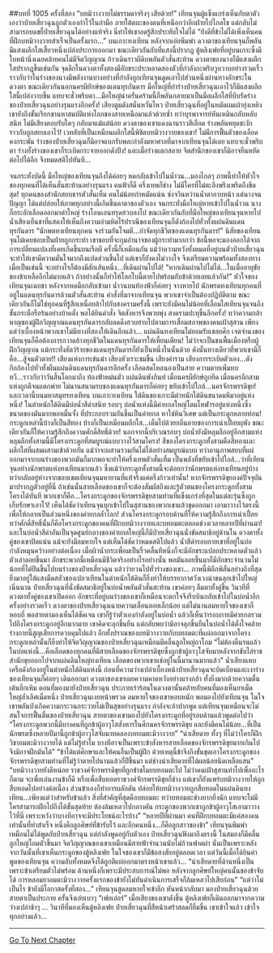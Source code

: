 ##บทที่ 1005 ครั้งที่สอง
“บทมิวางวายไม่ธรรมดาจริงๆ เสียด้วย!” เทียนจุนผู้แข็งแกร่งเห็นกับตาตัวเองว่าป๋ายเสี่ยวฉุนถูกตัวเองกำไว้ในกำมือ ภายใต้ตบะของตนที่เหนือกว่าอีกฝ่ายไปไกลโข แต่กลับไม่สามารถบดขยี้ป๋ายเสี่ยวฉุนได้อย่างแท้จริง นี่ทำให้เขาอดรู้สึกประทับใจไม่ได้
“ยังดีที่ข้าไม่ได้เพิ่งเห็นคนที่ฝึกบทมิวางวายสำเร็จเป็นครั้งแรก...” บนเกาะทงเทียน หลังจากเอ่ยพึมพำ ดวงตาของเทียนจุนก็พลันมีแสงผลึกใสเสี้ยวหนึ่งเปล่งประกายออกมา
ขณะเดียวกันกับที่แสงนี้ปรากฏ ตู้หลิงเฟยที่อยู่บนเกาะซึ่งมีใบหน้านิ่งเฉยคล้ายคนไม่มีจิตวิญญาณ ก้าวเดินราวผีดิบพลันตัวสั่นสะท้าน ดวงตาของนางก็มีแสงผลึกใสปรากฏขึ้นเช่นกัน จุดลึกในดวงตาทั้งสองมีอักขระประหลาดสองตัวที่กำลังกะพริบวูบวาบอย่างรวดเร็ว
ราวกับว่าในร่างของนางมีพลังงานบางอย่างที่กำลังถูกเทียนจุนดูดเอาไปส่วนหนึ่งผ่านทางอักขระในดวงตา ขณะเดียวกันนอกนครผียักษ์ของแดนทุรกันดาร มือใหญ่ที่กำร่างป๋ายเสี่ยวฉุนเอาไว้ก็มีแสงผลึกใสนี้เปล่งวาบขึ้น
แทบจะชั่วพริบตา...มือใหญ่น่าครั่นคร้ามนี้ก็พลันกลายมาเป็นมือผลึกใสที่บีบรัดร่างของป๋ายเสี่ยวฉุนอย่างรุนแรงอีกครั้ง!
เสียงตูมดังสนั่นหวั่นไหว ป๋ายเสี่ยวฉุนที่อยู่ในหมัดผมเผ้ายุ่งเหยิง เขายังถึงขั้นเรียกขานหาสมบัติแห่งโลกของสายเหนือมาแล้วด้วยซ้ำ ทว่าบุรพาจารย์หันเหมินกลับหลับสนิท ไม่มีเสียงตอบรับใดๆ กลับมาแม้แต่น้อย ดวงตาของเขาแดงฉานราวสีเลือด ร่างพลันหยุดชะงักราวกับถูกสยบเอาไว้!
เวทลับที่เป็นเหมือนผลึกใสนี้พิชิตบทมิวางวายของเขา!
ไม่มีการฟื้นตัวของเลือดคงกระพัน ร่างของป๋ายเสี่ยวฉุนก็มิอาจแบกรับพละกำลังมหาศาลที่มาจากเทียนจุนได้เลย แทบจะชั่วพริบตา ร่างทั้งร่างของเขาก็ระเบิดกระจายออกดังปัง!
และเมื่อร่างแตกสลาย จิตสำนึกของเขาก็มิอาจยืนหยัดต่อไปได้อีก จึงหมดสติไปทันที...


จนกระทั่งบัดนี้ มือใหญ่ของเทียนจุนถึงได้ค่อยๆ หดกลับเข้าไปในน้ำวน...มองไกลๆ ภาพนี้ทำให้หัวใจของทุกคนที่ได้เห็นสั่นสะท้านอย่างรุนแรง
คนฟ้าก็ดี ครึ่งเทพก็ช่าง ไม่มีใครที่ไม่ตะลึงพรึงเพริดถึงขีดสุด!
ทุกคนของสำนักสยบธารตัวสั่นเทิ้ม คนไม่น้อยกำหมัดแน่น ซ่งจวินหว่านน้ำตาอาบหน้า แต่นางจนปัญญา ได้แต่ปล่อยให้ภาพทุกอย่างนี้เกิดขึ้นคาตาของตัวเอง จนกระทั่งมือใหญ่หายเข้าไปในน้ำวน นางก็กระอักเลือดออกมาคำใหญ่ ร่างโอนเอนทรุดฮวบลงไป
ขณะเดียวกันกับที่มือใหญ่ของเทียนจุนหายไป น้ำเสียงเย็นชาที่แสดงให้เห็นถึงความอำมหิตไร้ปราณีของเทียนจุนก็ดังก้องไปทั่วทั้งแผ่นดินแดนทุรกันดาร
“นักพตทงเทียนทุกคน จงร่วมกันโจมตี...กำจัดทุกชีวิตของแดนทุรกันดาร!”
นิสัยของเทียนจุนไม่เคยชอบเป็นฝ่ายถูกกระทำ เขาชอบที่จะกุมอำนาจของผู้กระทำมากกว่า ข้อนี้พอจะมองออกได้จากการเปลี่ยนแปลงที่เคยเกิดขึ้นบนเรือผี
ครั้งนี้ก็เหมือนกัน แม้ว่าความหวังทั้งหมดที่อยู่บนตัวป๋ายเสี่ยวฉุนจะทำให้เขามีความมั่นใจมากถึงแปดส่วนขึ้นไป แต่เขาก็ยังคงไม่วางใจ จึงเตรียมความพร้อมทั้งสองทาง เมื่อเป็นเช่นนี้ จะอย่างไรก็ต้องมีสักเส้นหนึ่ง...ที่เดินผ่านไปได้!
“หากเดินผ่านไปไม่ได้...ในเมื่ออายุขัยของข้าเหลืออีกไม่มากแล้ว ถ้าอย่างนั้นก็ทำให้โลกใบนี้ตายไปพร้อมกับข้าด้วยเลยแล้วกัน!” หัวใจของเทียนจุนเฉยชา หลังจากหดมือกลับเข้ามา น้ำวนบนท้องฟ้าก็ค่อยๆ จางหายไป
นักพรตทงเทียนทุกคนที่อยู่ในแดนทุรกันดารล้วนตัวสั่นสะท้าน คำสั่งที่มาจากเทียนจุน พวกเขาจำเป็นต้องปฏิบัติตาม ขณะเดียวกันก็ไม่ใช่ทุกคนที่รู้สึกเหนื่อยล้าไปกับสงครามครั้งนี้ เพราะยังมีคนไม่น้อยที่เลื่อมใสเทียนจุนจนถึงขั้นกระตือรือร้นอย่างบ้าคลั่ง พอได้ยินคำสั่ง จิตสังหารจึงพวยพุ่ง สงครามปะทุขึ้นอีกครั้ง!
ทว่าความกล้าหาญของผู้ฝึกวิญญาณแดนทุรกันดารกลับลดดิ่งฮวบฮาบไปตามการเสื่อมสภาพของคนเฝ้าสุสาน เพียงแต่ว่าเบื้องหน้าพวกเขาไม่มีทางที่สองให้เดินอีกแล้ว...
แผ่นดินทงเทียนไม่ยอมรับเชลยศึก เจตจำนงของเทียนจุนก็คือต้องการกวาดล้างทุกชีวิตในแดนทุรกันดารให้เหี้ยนเตียน!
ไม่ว่าจะเป็นชนพื้นเมืองหรือผู้ฝึกวิญญาณ แม้กระทั่งสัตว์ร้ายของแดนทุรกันดารก็ยังเป็นหนึ่งในนั้นด้วย
ดังนั้นทางเดียวที่พวกเขามีก็คือ...สู้จนตัวตาย!!
เสียงแห่งการเข่นฆ่า เสียงหัวเราะขมขื่น เสียงคำราม เสียงการระเบิดตัวเอง...ดังกึกก้องไปทั่วทั้งผืนแผ่นดินแดนทุรกันดารอีกครั้ง เลือดสดไหลนองเป็นสาย ความตายเพิ่มทบทวี...ราวกับว่าวันสิ้นโลกมาถึง ท้องฟ้าหม่นมัว แผ่นดินพังภินท์ เมื่อนครผียักษ์ถูกยึด เมื่อนครอีกสามแห่งถูกตีจนแตกพ่าย ไม่นานสนามรบของแดนทุรกันดารก็ค่อยๆ ขยับเข้าไปใกล้...นครจักรพรรดิขุย!
และเวลานี้บนมหาสมุทรทงเทียน บนเกาะทงเทียน ใต้ดินของเกาะมีตำหนักใต้ดินขนาดมหึมาอยู่แห่งหนึ่ง!
ในตำหนักใต้ดินมีบ่อน้ำสีดำสนิท รอบๆ บ่อน้ำแห่งนี้มีค่ายกลใหญ่โตมโหฬารอยู่แห่งหนึ่งซึ่งขนาดของมันมากพอหมื่นจั้ง ที่ประกอบรวมกันขึ้นเป็นค่ายกล หาใช่หินวิเศษ แต่เป็นกระดูกหลายท่อน!
กระดูกเหล่านี้บ้างก็เป็นสีทอง บ้างก็เป็นเหมือนผลึกใส...เต็มไปด้วยกลิ่นอายของการเน่าเปื่อยผุพัง ขณะเดียวกันก็ให้ความรู้สึกถึงความศักดิ์สิทธิ์ด้วย!
นอกจากนี้บริเวณรอบๆ บ่อน้ำยังมีหลุมลึกอยู่อีกสามแห่ง หลุมลึกทั้งสามนี้มีโครงกระดูกที่สมบูรณ์แบบวางไว้สามโครง!
สีของโครงกระดูกทั้งสามคือสีทองและผลึกใสที่ผสมผสานเข้าด้วยกัน แม้ว่าจะผสานรวมกันไม่ได้อย่างสมบูรณ์แบบ ทว่าอานุภาพสยบที่แผ่ออกมาจากบนร่างของพวกมันก็มากพอจะทำให้ครึ่งเทพตัวสั่นเทิ้ม เป็นพลังที่ขยับเข้าไปใกล้...ว่าที่เทียนจุนอย่างนักพรตแห่งทงเทียนมากแล้ว
ซึ่งแม้ว่ากระดูกทั้งสามนี้จะด้อยกว่านักพรตแห่งทงเทียนอยู่บ้าง ทว่ากลับอยู่ห่างจากขอบเขตเทียนจุนมหายานที่แท้จริงแค่ครึ่งก้าวเท่านั้น!
หากจักรพรรดิขุยองค์ปัจจุบันมาปรากฏตัวอยู่ที่นี่ ถ้าเช่นนั้นสายเลือดของเขาก็จะต้องสัมผัสถึงและรู้ตัวตนของโครงกระดูกทั้งสามโครงได้ทันที
พวกเขาก็คือ...โครงกระดูกของจักรพรรดิขุยสามท่านที่แข็งแกร่งที่สุดในแต่ละรุ่นซึ่งถูกเก็บรักษาเอาไว้!
เห็นได้ชัดว่าเทียนจุนบุกเข้าไปในสุสานของพวกเขาแล้วขุดออกมา เอามาวางไว้ตรงนี้ เพื่อให้กลายเป็นส่วนหนึ่งของค่ายกลล้ำโลก!
ส่วนโครงกระดูกรอบด้านที่ให้ความรู้สึกถึงการเน่าเปื่อยทว่าศักดิ์สิทธิ์นั้นก็คือโครงกระดูกของคนที่ฝึกบทมิวางวายและบทอมตะตลอดช่วงเวลาหลายปีที่ผ่านมา!
และในบ่อน้ำสีดำอันเป็นจุดศูนย์กลางของค่ายกลใหญ่นี้ก็มีป๋ายเสี่ยวฉุนนั่งขัดสมาธิอยู่ด้านใน ดวงตาทั้งคู่ของเขาปิดแน่น แม้จะยังมีลมหายใจ แต่เห็นได้ชัดว่าหมดสติไปแล้ว น้ำสีดำรอบกายเขาที่อยู่ในบ่อกำลังหมุนคว้างอย่างต่อเนื่อง เมื่อผิวน้ำกระเพื่อมเป็นริ้วคลื่นทีหนึ่งก็จะมีอักขระแปลกประหลาดตัวแล้วตัวเล่าลอยขึ้นมา
อักขระพวกนี้เหมือนมีชีวิตจริงอย่างไรอย่างนั้น พอมันลอยขึ้นมาก็มีอักขระจำนวนไม่น้อยที่ไต่ปีนขึ้นไปบนร่างของป๋ายเสี่ยวฉุน แล้วว่ายวนไปทั่วร่างของเขา...
ภาพนี้พิลึกพิลั่นอย่างถึงที่สุด ยิ่งมาอยู่ใต้แสงมืดสลัวของเปลวเทียนในตำหนักใต้ดินก็ยิ่งทำให้บรรยากาศวังเวงน่าขนลุกเข้าไปใหญ่
เนิ่นนาน ป๋ายเสี่ยวฉุนที่นั่งขัดสมาธิอยู่ในบ่อน้ำพลันตัวสั่นสะท้าน เขาค่อยๆ ลืมตาทั้งคู่ขึ้น วินาทีที่ดวงตาทั้งคู่ของเขาเปิดออก อักขระที่อยู่บนร่างของเขาก็เหมือนจะตกใจจึงรีบบินกลับเข้าไปในบ่อน้ำอีกครั้งอย่างรวดเร็ว
ดวงตาของป๋ายเสี่ยวฉุนฉายความเลื่อนลอยเล็กน้อย แต่ไม่นานลมหายใจของเขาก็หอบถี่ พอสายตามองเห็นได้ชัดเจน เขาก็รู้ว่าตัวเองกำลังอยู่ในบ่อน้ำ แล้วก็เห็นว่ารอบกายมีค่ายกลรวมไปถึงโครงกระดูกอยู่อีกมากมาย
เขาคิดจะลุกขึ้นยืน แต่กลับพบว่ามิอาจลุกขึ้นยืนในบ่อน้ำได้ดั่งใจคล้ายร่างกายนี้สูญเสียการควบคุมไปแล้ว อีกทั้งปราณของบทมิวางวายกับบทอมตะที่แผ่ออกมาจากโครงกระดูกเหล่านั้นก็ยิ่งทำให้จิตวิญญาณของป๋ายเสี่ยวฉุนเหมือนมีคลื่นลูกใหญ่ถาโถม
“ไม่ต้องดิ้นรนแล้ว ในบ่อแห่งนี้...คือเลือดของทุกคนที่มีสายเลือดของจักรพรรดิขุยซึ่งถูกข้าผู้อาวุโสจับมาหลังจากขับไล่ราชสำนักขุยออกไปจากแผ่นดินใหญ่ทงเทียน เลือดของพวกเขาแช่อยู่ในนี้มานานมากแล้ว” น้ำเสียงแหบเครือดังก้องอยู่ในตำหนักใต้ดินแห่งนี้ ก่อนที่ความว่างเปล่าเบื้องหน้าป๋ายเสี่ยวฉุนจะบิดเบือนและเงาร่างของเทียนจุนก็ค่อยๆ เดินออกมา
ดวงตาของเขาเผยความคาดหวังอย่างแรงกล้า ทั้งยิ่งมากด้วยความตื่นเต้นฮึกเหิม ตอนที่มองมายังป๋ายเสี่ยวฉุน ประกายเร่าร้อนในดวงตานั้นคล้ายกับคนที่มองเห็นยาเม็ดใหญ่ล้ำเลิศเม็ดหนึ่ง
ป๋ายเสี่ยวฉุนเงยหน้าพรวด ลมหายใจของเขาหอบหนัก พอมองไปยังเทียนจุน ในใจเขาพลันบังเกิดความกระวนกระวายไม่เป็นสุขอย่างรุนแรง กำลังจะอ้าปากพูด แต่เทียนจุนเหมือนจะไม่สนใจการฟื้นตื่นของป๋ายเสี่ยวฉุน สายตาของเขามองไปยังโครงกระดูกที่อยู่รอบด้านแล้วพูดต่อไปว่า
“โครงกระดูกพวกนี้มีบางคนที่ถูกข้าผู้อาวุโสสังหารในศึกนครจักรพรรดิขุย และยังมีคนไม่น้อย...ที่เป็นนักพรตซึ่งหลายปีมานี้ถูกข้าผู้อาวุโสจับมาทดลองบทอมตะมิวางวาย”
“น่าเสียดาย ทั้งๆ ที่ไม่ว่าใครก็ฝึกวิชาอมตะมิวางวายได้ แต่ไม่รู้ทำไม บางทีอาจเป็นเพราะข้าสังหารสายเลือดของจักรพรรดิขุยมากเกินไปจึงมิอาจฝึกมันได้”
“ข้าได้แต่ศึกษาและให้คนอื่นเป็นผู้ฝึก ด้วยเหตุนี้ข้าจึงถึงขั้นขุดเอาโครงกระดูกของจักรพรรดิขุยสามท่านที่ไม่รู้ว่าตายไปนานแล้วกี่ปีขึ้นมา แต่ช่างน่าเสียดายที่ได้ผลน้อยนิดเหลือแสน”
“บทมิวางวายยังดีหน่อย ราชวงศ์จักรพรรดิขุยที่ถูกข้าขโมยบทอมตะไป ไม่ว่าคนเฝ้าสุสานทำไปเพื่ออะไรก็ตาม จะเพื่อเล่นงานข้าก็ดี หรือเพื่อสืบทอดราชวงศ์จักรพรรดิขุยก็ช่าง แต่เขาก็ยังแพร่บทมิวางวายให้ถูกสืบทอดไปอย่างต่อเนื่อง ส่วนข้าเองก็ทำการผลักดัน ปล่อยให้บทมิวางวายถูกสืบทอดในแผ่นดินทงเทียน...เพียงแต่ว่าสำหรับข้าแล้ว สิ่งที่สำคัญที่สุดคือบทอมตะ ทว่าบทอมตะช่างยากยิ่งนัก แทบจะไม่มีใครสามารถฝึกไปถึงได้ขั้นสุดท้าย ต้องล้มเหลวไปกลางคัน กระดูกของพวกเขาถูกข้าผู้อาวุโสเอามาวางไว้ที่นี่ เพราะหวังว่าบางทีอาจจะมีประโยชน์อะไรบ้าง”
“หลายปีที่ผ่านมา คนที่ฝึกบทอมตะมีแค่สองคนเท่านั้นที่ทำสำเร็จ หนึ่งคือลูกศิษย์ที่ข้ารับไว้ และอีกคนหนึ่ง...ก็คือลูกสาวของข้า” เทียนจุนพึมพำเหมือนไม่ได้พูดกับป๋ายเสี่ยวฉุน แต่กำลังพูดอยู่กับตัวเอง
ป๋ายเสี่ยวฉุนฟังมาถึงตรงนี้ ในสมองก็มีคลื่นลูกใหญ่โถมตัวขึ้นมา จิตวิญญาณของเขาเหมือนมีสายฟ้าจำนวนนับไม่ถ้วนฟาดผ่า นั่นเป็นเพราะหลังจากวันนั้นที่เขาเห็นกระดูกของตู้หลิงเฟย ในใจของเขาก็มีข้อสงสัยอยู่ตลอดเวลา แต่วันนี้เมื่อได้ยินคำพูดของเทียนจุน ความลับทั้งหมดจึงได้ถูกตีแผ่ออกมาตรงหน้าเขาแล้ว...
“น่าเสียดายที่ด้านหนึ่งเป็นเพราะข้าเตรียมตัวไม่พร้อม ด้านหนึ่งก็เพราะมีประสบการณ์ไม่พอ หลังจากลูกศิษย์ใหญ่คนนั้นของข้าจับได้ การหลอมยาอมตะมิวางวายครั้งแรกของข้ายังไม่ทันดำเนินการเสร็จก็ล้มเหลวไปเสียก่อน”
“แต่ว่าไม่เป็นไร ข้ายังมีโอกาสครั้งที่สอง...” เทียนจุนสูดลมหายใจเข้าลึก หันหน้ากลับมา มองป๋ายเสี่ยวฉุนด้วยสายตาเป็นประกาย ครั้นจึงเอ่ยเบาๆ
“เฟยเอ๋อร์”
เมื่อเสียงของเขาดังขึ้น ตู้หลิงเฟยก็เดินออกมาจากความว่างเปล่าช้าๆ ...
วินาทีที่มองเห็นตู้หลิงเฟย ป๋ายเสี่ยวฉุนที่สีหน้าเศร้าสลดก็ยิ้มขื่น เขาเข้าใจแล้ว เข้าใจทุกอย่างแล้ว...


------






[Go To Next Chapter]( ./152.md)